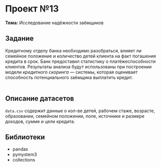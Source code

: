 # Проект №13
**Тема:** Исследование надёжности заёмщиков

## Задание 
Кредитному отделу банка необходимо разобраться, влияет ли семейное положение и количество детей клиента на факт погашения кредита в срок. Банк предоставил статистику о платёжеспособности клиентов. Результаты анализа будут использованы при построении модели *кредитного скоринга* — системы, которая оценивает способность потенциального заёмщика выплатить кредит.<br><br>

## Описание датасетов 
`data.csv` содержит данные о кол-ве детей, рабочем стаже, возрасте, образовании, семейном положении, поле, источнике и размере доходов, сумме и цели кредита.

## Библиотеки
- pandas
- pymystem3
- collections

